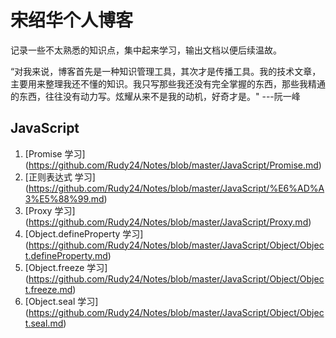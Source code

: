 # 宋绍华个人博客 #
记录一些不太熟悉的知识点，集中起来学习，输出文档以便后续温故。

“对我来说，博客首先是一种知识管理工具，其次才是传播工具。我的技术文章，主要用来整理我还不懂的知识。我只写那些我还没有完全掌握的东西，那些我精通的东西，往往没有动力写。炫耀从来不是我的动机，好奇才是。" ---阮一峰

## JavaScript
1. [Promise 学习] (https://github.com/Rudy24/Notes/blob/master/JavaScript/Promise.md)
2. [正则表达式 学习] (https://github.com/Rudy24/Notes/blob/master/JavaScript/%E6%AD%A3%E5%88%99.md)
3. [Proxy 学习] (https://github.com/Rudy24/Notes/blob/master/JavaScript/Proxy.md)
4. [Object.defineProperty 学习] (https://github.com/Rudy24/Notes/blob/master/JavaScript/Object/Object.defineProperty.md)
5. [Object.freeze 学习] (https://github.com/Rudy24/Notes/blob/master/JavaScript/Object/Object.freeze.md)
6. [Object.seal 学习] (https://github.com/Rudy24/Notes/blob/master/JavaScript/Object/Object.seal.md)